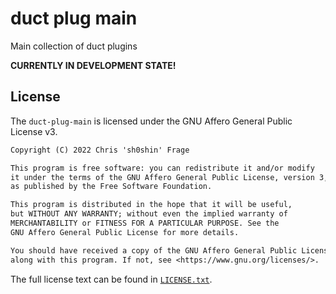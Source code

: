 # duct plug main

Main collection of duct plugins

**CURRENTLY IN DEVELOPMENT STATE!**

## License

The `duct-plug-main` is licensed under the GNU Affero General Public License v3.

```txt
Copyright (C) 2022 Chris 'sh0shin' Frage

This program is free software: you can redistribute it and/or modify
it under the terms of the GNU Affero General Public License, version 3,
as published by the Free Software Foundation.

This program is distributed in the hope that it will be useful,
but WITHOUT ANY WARRANTY; without even the implied warranty of
MERCHANTABILITY or FITNESS FOR A PARTICULAR PURPOSE. See the
GNU Affero General Public License for more details.

You should have received a copy of the GNU Affero General Public License
along with this program. If not, see <https://www.gnu.org/licenses/>.
```

The full license text can be found in [`LICENSE.txt`](LICENSE.txt).

[//]: # ( vim: set ft=markdown : )
